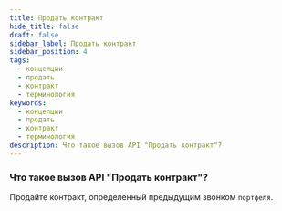 ```yaml
---
title: Продать контракт
hide_title: false
draft: false
sidebar_label: Продать контракт
sidebar_position: 4
tags:
  - концепции
  - продать
  - контракт
  - терминология
keywords:
  - концепции
  - продать
  - контракт
  - терминология
description: Что такое вызов API "Продать контракт"?
---
```


### Что такое вызов API "Продать контракт"?

Продайте контракт, определенный предыдущим звонком `портфеля`.
